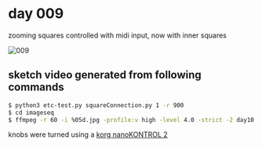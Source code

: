 # day 009

zooming squares controlled with midi input, now with inner squares

![009](https://github.com/burningion/daily-sketches/raw/master/009/images/00571.jpg)

## sketch video generated from following commands


```bash
$ python3 etc-test.py squareConnection.py 1 -r 900
$ cd imageseq
$ ffmpeg -r 60 -i %05d.jpg -profile:v high -level 4.0 -strict -2 day10.mp4
```

knobs were turned using a [korg nanoKONTROL 2](http://amzn.to/2DyAGNC)

